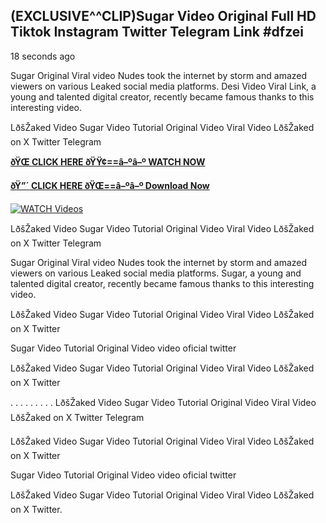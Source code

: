 ## (EXCLUSIVE^^CLIP)Sugar Video Original Full HD Tiktok Instagram Twitter Telegram Link #dfzei

18 seconds ago

Sugar Original Viral video Nudes took the internet by storm and amazed viewers on various Leaked social media platforms. Desi Video Viral Link, a young and talented digital creator, recently became famous thanks to this interesting video.

LðšŽaked Video Sugar Video Tutorial Original Video Viral Video LðšŽaked on X Twitter Telegram

**[ðŸŒ CLICK HERE ðŸŸ¢==â–ºâ–º WATCH NOW](https://clips-mediaa.blogspot.com/2025/02/video-viral-download.html)**

**[ðŸ”´ CLICK HERE ðŸŒ==â–ºâ–º Download Now](https://clips-mediaa.blogspot.com/2025/02/video-viral-download.html)**

[![WATCH Videos](https://i.imgur.com/dJHk4Zq.gif)](https://clips-mediaa.blogspot.com/2025/02/video-viral-download.html)

LðšŽaked Video Sugar Video Tutorial Original Video Viral Video LðšŽaked on X Twitter Telegram

Sugar Original Viral video Nudes took the internet by storm and amazed viewers on various Leaked social media platforms. Sugar, a young and talented digital creator, recently became famous thanks to this interesting video.

LðšŽaked Video Sugar Video Tutorial Original Video Viral Video LðšŽaked on X Twitter

Sugar Video Tutorial Original Video video oficial twitter

LðšŽaked Video Sugar Video Tutorial Original Video Viral Video LðšŽaked on X Twitter

. . . . . . . . . LðšŽaked Video Sugar Video Tutorial Original Video Viral Video LðšŽaked on X Twitter Telegram

LðšŽaked Video Sugar Video Tutorial Original Video Viral Video LðšŽaked on X Twitter

Sugar Video Tutorial Original Video video oficial twitter

LðšŽaked Video Sugar Video Tutorial Original Video Viral Video LðšŽaked on X Twitter.